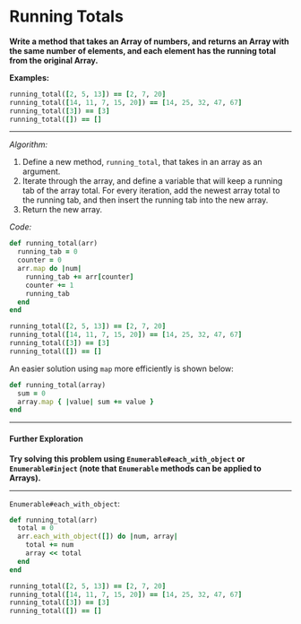 # Running Totals

**Write a method that takes an Array of numbers, and returns an Array with the same number of elements, and each element has the running total from the original Array.**

**Examples:**

```ruby
running_total([2, 5, 13]) == [2, 7, 20]
running_total([14, 11, 7, 15, 20]) == [14, 25, 32, 47, 67]
running_total([3]) == [3]
running_total([]) == []
```

---

*Algorithm:*

1. Define a new method, `running_total`, that takes in an array as an argument.
2. Iterate through the array, and define a variable that will keep a running tab of the array total. For every iteration, add the newest array total to the running tab, and then insert the running tab into the new array.
3. Return the new array.

*Code:*

```ruby
def running_total(arr)
  running_tab = 0
  counter = 0
  arr.map do |num|
    running_tab += arr[counter]
    counter += 1
    running_tab
  end
end

running_total([2, 5, 13]) == [2, 7, 20]
running_total([14, 11, 7, 15, 20]) == [14, 25, 32, 47, 67]
running_total([3]) == [3]
running_total([]) == []
```

An easier solution using `map` more efficiently is shown below:

```ruby
def running_total(array)
  sum = 0
  array.map { |value| sum += value }
end
```

---

#### Further Exploration

**Try solving this problem using `Enumerable#each_with_object` or `Enumerable#inject` (note that `Enumerable` methods can be applied to Arrays).**

---

`Enumerable#each_with_object`:

```ruby
def running_total(arr)
  total = 0
  arr.each_with_object([]) do |num, array|
    total += num
    array << total
  end
end

running_total([2, 5, 13]) == [2, 7, 20]
running_total([14, 11, 7, 15, 20]) == [14, 25, 32, 47, 67]
running_total([3]) == [3]
running_total([]) == []
```



